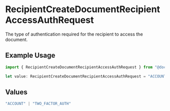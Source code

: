 # RecipientCreateDocumentRecipientAccessAuthRequest

The type of authentication required for the recipient to access the document.

## Example Usage

```typescript
import { RecipientCreateDocumentRecipientAccessAuthRequest } from "@documenso/sdk-typescript/models/operations";

let value: RecipientCreateDocumentRecipientAccessAuthRequest = "ACCOUNT";
```

## Values

```typescript
"ACCOUNT" | "TWO_FACTOR_AUTH"
```